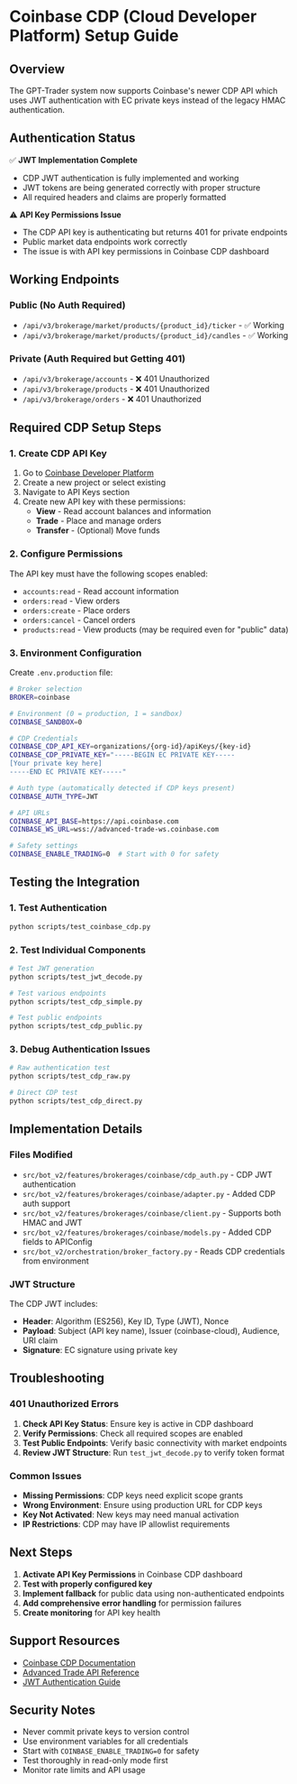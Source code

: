 # Coinbase CDP (Cloud Developer Platform) Setup Guide

## Overview

The GPT-Trader system now supports Coinbase's newer CDP API which uses JWT authentication with EC private keys instead of the legacy HMAC authentication.

## Authentication Status

✅ **JWT Implementation Complete**
- CDP JWT authentication is fully implemented and working
- JWT tokens are being generated correctly with proper structure
- All required headers and claims are properly formatted

⚠️ **API Key Permissions Issue**
- The CDP API key is authenticating but returns 401 for private endpoints
- Public market data endpoints work correctly
- The issue is with API key permissions in Coinbase CDP dashboard

## Working Endpoints

### Public (No Auth Required)
- `/api/v3/brokerage/market/products/{product_id}/ticker` - ✅ Working
- `/api/v3/brokerage/market/products/{product_id}/candles` - ✅ Working

### Private (Auth Required but Getting 401)
- `/api/v3/brokerage/accounts` - ❌ 401 Unauthorized
- `/api/v3/brokerage/products` - ❌ 401 Unauthorized
- `/api/v3/brokerage/orders` - ❌ 401 Unauthorized

## Required CDP Setup Steps

### 1. Create CDP API Key
1. Go to [Coinbase Developer Platform](https://portal.cdp.coinbase.com/)
2. Create a new project or select existing
3. Navigate to API Keys section
4. Create new API key with these permissions:
   - **View** - Read account balances and information
   - **Trade** - Place and manage orders
   - **Transfer** - (Optional) Move funds

### 2. Configure Permissions
The API key must have the following scopes enabled:
- `accounts:read` - Read account information
- `orders:read` - View orders
- `orders:create` - Place orders
- `orders:cancel` - Cancel orders
- `products:read` - View products (may be required even for "public" data)

### 3. Environment Configuration

Create `.env.production` file:
```bash
# Broker selection
BROKER=coinbase

# Environment (0 = production, 1 = sandbox)
COINBASE_SANDBOX=0

# CDP Credentials
COINBASE_CDP_API_KEY=organizations/{org-id}/apiKeys/{key-id}
COINBASE_CDP_PRIVATE_KEY="-----BEGIN EC PRIVATE KEY-----
[Your private key here]
-----END EC PRIVATE KEY-----"

# Auth type (automatically detected if CDP keys present)
COINBASE_AUTH_TYPE=JWT

# API URLs
COINBASE_API_BASE=https://api.coinbase.com
COINBASE_WS_URL=wss://advanced-trade-ws.coinbase.com

# Safety settings
COINBASE_ENABLE_TRADING=0  # Start with 0 for safety
```

## Testing the Integration

### 1. Test Authentication
```bash
python scripts/test_coinbase_cdp.py
```

### 2. Test Individual Components
```bash
# Test JWT generation
python scripts/test_jwt_decode.py

# Test various endpoints
python scripts/test_cdp_simple.py

# Test public endpoints
python scripts/test_cdp_public.py
```

### 3. Debug Authentication Issues
```bash
# Raw authentication test
python scripts/test_cdp_raw.py

# Direct CDP test
python scripts/test_cdp_direct.py
```

## Implementation Details

### Files Modified
- `src/bot_v2/features/brokerages/coinbase/cdp_auth.py` - CDP JWT authentication
- `src/bot_v2/features/brokerages/coinbase/adapter.py` - Added CDP auth support
- `src/bot_v2/features/brokerages/coinbase/client.py` - Supports both HMAC and JWT
- `src/bot_v2/features/brokerages/coinbase/models.py` - Added CDP fields to APIConfig
- `src/bot_v2/orchestration/broker_factory.py` - Reads CDP credentials from environment

### JWT Structure
The CDP JWT includes:
- **Header**: Algorithm (ES256), Key ID, Type (JWT), Nonce
- **Payload**: Subject (API key name), Issuer (coinbase-cloud), Audience, URI claim
- **Signature**: EC signature using private key

## Troubleshooting

### 401 Unauthorized Errors
1. **Check API Key Status**: Ensure key is active in CDP dashboard
2. **Verify Permissions**: Check all required scopes are enabled
3. **Test Public Endpoints**: Verify basic connectivity with market endpoints
4. **Review JWT Structure**: Run `test_jwt_decode.py` to verify token format

### Common Issues
- **Missing Permissions**: CDP keys need explicit scope grants
- **Wrong Environment**: Ensure using production URL for CDP keys
- **Key Not Activated**: New keys may need manual activation
- **IP Restrictions**: CDP may have IP allowlist requirements

## Next Steps

1. **Activate API Key Permissions** in Coinbase CDP dashboard
2. **Test with properly configured key** 
3. **Implement fallback** for public data using non-authenticated endpoints
4. **Add comprehensive error handling** for permission failures
5. **Create monitoring** for API key health

## Support Resources

- [Coinbase CDP Documentation](https://docs.cdp.coinbase.com/)
- [Advanced Trade API Reference](https://docs.cloud.coinbase.com/advanced-trade-api/reference)
- [JWT Authentication Guide](https://docs.cdp.coinbase.com/advanced-trade/docs/rest-auth#jwt)

## Security Notes

- Never commit private keys to version control
- Use environment variables for all credentials
- Start with `COINBASE_ENABLE_TRADING=0` for safety
- Test thoroughly in read-only mode first
- Monitor rate limits and API usage